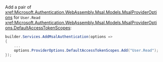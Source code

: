 Add a pair of <xref:Microsoft.Authentication.WebAssembly.Msal.Models.MsalProviderOptions> for `User.Read` <xref:Microsoft.Authentication.WebAssembly.Msal.Models.MsalProviderOptions.DefaultAccessTokenScopes>:

```csharp
builder.Services.AddMsalAuthentication(options =>
{
    ...
    options.ProviderOptions.DefaultAccessTokenScopes.Add("User.Read");
});
```
